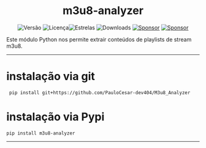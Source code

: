 <div align="center">
  <h1>m3u8-analyzer</h1>

![Versão](https://img.shields.io/badge/version-1.0.3.3-orange)
![Licença](https://img.shields.io/badge/license-MIT-orange)![Estrelas](https://img.shields.io/github/stars/PauloCesar-dev404/M3u8_Analyzer?style=social)
![Downloads](https://img.shields.io/pypi/dm/m3u8-analyzer)
[![Sponsor](https://img.shields.io/badge/💲Donate-yellow)](https://apoia.se/paulocesar-dev404)
[![Sponsor](https://img.shields.io/badge/Documentação-green)](https://paulocesar-dev404.github.io/M3u8_Analyzer/)


</div>




Este módulo Python nos permite extrair conteúdos de playlists de stream m3u8.


---
# instalação via git
````commandline
 pip install git+https://github.com/PauloCesar-dev404/M3u8_Analyzer

````
# instalação via Pypi
````commandline
pip install m3u8-analyzer
````
---
<br><br><br><br><br>

